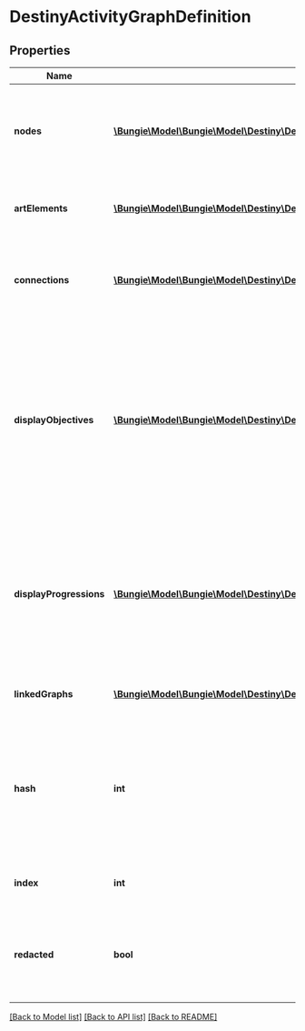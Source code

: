 # DestinyActivityGraphDefinition

## Properties
Name | Type | Description | Notes
------------ | ------------- | ------------- | -------------
**nodes** | [**\Bungie\Model\\Bungie\Model\Destiny\Definitions\Director\DestinyActivityGraphNodeDefinition[]**](DestinyActivityGraphNodeDefinition.md) | These represent the visual \&quot;nodes\&quot; on the map&#39;s view. These are the activities you can click on in the map. | [optional] 
**artElements** | [**\Bungie\Model\\Bungie\Model\Destiny\Definitions\Director\DestinyActivityGraphArtElementDefinition[]**](DestinyActivityGraphArtElementDefinition.md) | Represents one-off/special UI elements that appear on the map. | [optional] 
**connections** | [**\Bungie\Model\\Bungie\Model\Destiny\Definitions\Director\DestinyActivityGraphConnectionDefinition[]**](DestinyActivityGraphConnectionDefinition.md) | Represents connections between graph nodes. However, it lacks context that we&#39;d need to make good use of it. | [optional] 
**displayObjectives** | [**\Bungie\Model\\Bungie\Model\Destiny\Definitions\Director\DestinyActivityGraphDisplayObjectiveDefinition[]**](DestinyActivityGraphDisplayObjectiveDefinition.md) | Objectives can display on maps, and this is supposedly metadata for that. I have not had the time to analyze the details of what is useful within however: we could be missing important data to make this work. Expect this property to be expanded on later if possible. | [optional] 
**displayProgressions** | [**\Bungie\Model\\Bungie\Model\Destiny\Definitions\Director\DestinyActivityGraphDisplayProgressionDefinition[]**](DestinyActivityGraphDisplayProgressionDefinition.md) | Progressions can also display on maps, but similarly to displayObjectives we appear to lack some required information and context right now. We will have to look into it later and add more data if possible. | [optional] 
**linkedGraphs** | [**\Bungie\Model\\Bungie\Model\Destiny\Definitions\Director\DestinyLinkedGraphDefinition[]**](DestinyLinkedGraphDefinition.md) | Represents links between this Activity Graph and other ones. | [optional] 
**hash** | **int** | The unique identifier for this entity. Guaranteed to be unique for the type of entity, but not globally.  When entities refer to each other in Destiny content, it is this hash that they are referring to. | [optional] 
**index** | **int** | The index of the entity as it was found in the investment tables. | [optional] 
**redacted** | **bool** | If this is true, then there is an entity with this identifier/type combination, but BNet is not yet allowed to show it. Sorry! | [optional] 

[[Back to Model list]](../README.md#documentation-for-models) [[Back to API list]](../README.md#documentation-for-api-endpoints) [[Back to README]](../README.md)


